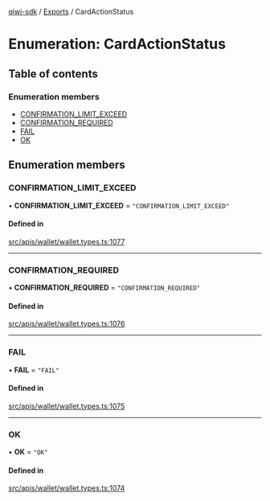 [qiwi-sdk](../README.md) / [Exports](../modules.md) / CardActionStatus

# Enumeration: CardActionStatus

## Table of contents

### Enumeration members

- [CONFIRMATION\_LIMIT\_EXCEED](CardActionStatus.md#confirmation_limit_exceed)
- [CONFIRMATION\_REQUIRED](CardActionStatus.md#confirmation_required)
- [FAIL](CardActionStatus.md#fail)
- [OK](CardActionStatus.md#ok)

## Enumeration members

### CONFIRMATION\_LIMIT\_EXCEED

• **CONFIRMATION\_LIMIT\_EXCEED** = `"CONFIRMATION_LIMIT_EXCEED"`

#### Defined in

[src/apis/wallet/wallet.types.ts:1077](https://github.com/AlexXanderGrib/node-qiwi-sdk/blob/4aeb538/src/apis/wallet/wallet.types.ts#L1077)

___

### CONFIRMATION\_REQUIRED

• **CONFIRMATION\_REQUIRED** = `"CONFIRMATION_REQUIRED"`

#### Defined in

[src/apis/wallet/wallet.types.ts:1076](https://github.com/AlexXanderGrib/node-qiwi-sdk/blob/4aeb538/src/apis/wallet/wallet.types.ts#L1076)

___

### FAIL

• **FAIL** = `"FAIL"`

#### Defined in

[src/apis/wallet/wallet.types.ts:1075](https://github.com/AlexXanderGrib/node-qiwi-sdk/blob/4aeb538/src/apis/wallet/wallet.types.ts#L1075)

___

### OK

• **OK** = `"OK"`

#### Defined in

[src/apis/wallet/wallet.types.ts:1074](https://github.com/AlexXanderGrib/node-qiwi-sdk/blob/4aeb538/src/apis/wallet/wallet.types.ts#L1074)
